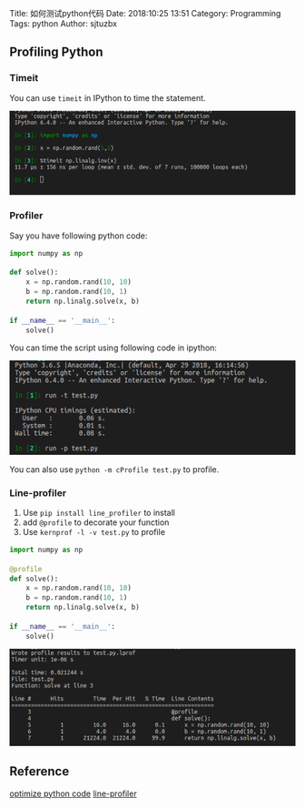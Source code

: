 Title: 如何测试python代码
Date: 2018:10:25 13:51
Category: Programming
Tags: python
Author: sjtuzbx

## Profiling Python 

### Timeit

You can use `timeit` in IPython to time the statement.

![](images/ipython-timeit.png)

### Profiler

Say you have following python code:

```python
import numpy as np

def solve():
    x = np.random.rand(10, 10)
    b = np.random.rand(10, 1)
    return np.linalg.solve(x, b)

if __name__ == '__main__':
    solve()
```

You can time the script using following code in ipython:

![](images/ipython-profile.png)

You can also use `python -m cProfile test.py` to profile.

### Line-profiler

1. Use `pip install line_profiler` to install
2. add `@profile` to decorate your function
3. Use `kernprof -l -v test.py` to profile

```python
import numpy as np

@profile
def solve():
    x = np.random.rand(10, 10)
    b = np.random.rand(10, 1)
    return np.linalg.solve(x, b)

if __name__ == '__main__':
    solve()
```

![](images/ipython-lineprofile.png)

## Reference

[optimize python code](https://www.scipy-lectures.org/advanced/optimizing/index.html)
[line-profiler](https://github.com/rkern/line_profiler)